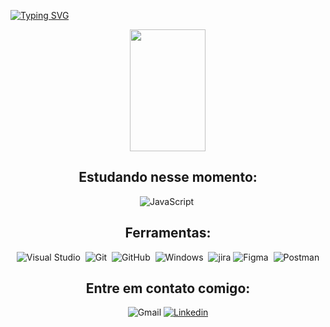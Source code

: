 [![Typing SVG](https://readme-typing-svg.herokuapp.com/?color=FF0000&size=35&center=true&vCenter=true&width=1000&lines=Olá,+Meu+nome+é+Vitória+Pacheco+Rodrigues;Eu+tenho+18+anos;Eu+sou+de+Gramado,+RS;Seja+bem+vindo:%29)](https://git.io/typing-svg)

<div align="center">  
  <img width="49%" height="195px" src="https://github-readme-stats.vercel.app/api?username=VitoriaRodriguse&show_icons=true&count_private=true&hide_border=true&title_color=FF0000&icon_color=FF0000&text_color=FFFFFF&bg_color=0d1117" 

<div align="center">  


## Estudando nesse momento:

![JavaScript](https://img.shields.io/badge/-JavaScript-0D1117?style=for-the-badge&logo=javascript&labelColor=0D1117&textColor=0D1117)&nbsp;


## Ferramentas:
![Visual Studio](https://img.shields.io/badge/-Visual%20Studio-0D1117?style=for-the-badge&logo=visual-studio&logoColor=C8A2C8&labelColor=0D1117)&nbsp;
![Git](https://img.shields.io/badge/-Git-0D1117?style=for-the-badge&logo=git&labelColor=0D1117)&nbsp;
![GitHub](https://img.shields.io/badge/-GitHub-0D1117?style=for-the-badge&logo=github&labelColor=0D1117)&nbsp;
![Windows](https://img.shields.io/badge/-Windows-0D1117?style=for-the-badge&logo=windows&labelColor=0D1117)&nbsp;
![jira](https://img.shields.io/badge/Jira-0D1117?style=for-the-badge&logo=Jira&logoColor=white)
![Figma](https://img.shields.io/badge/-figma-0D1117?style=for-the-badge&logo=figma&labelColor=0D1117)&nbsp;
![Postman](https://img.shields.io/badge/Postman-0D1117?style=for-the-badge&logo=postman&logoColor=white"></a>)

## Entre em contato comigo: 
![Gmail](https://img.shields.io/badge/Gmail-0D1117?style=for-the-badge&logo=gmail&logoColor=white)
[![Linkedin](https://img.shields.io/badge/LinkedIn-0D1117?style=for-the-badge&logo=linkedin&logoColor=white)](https://www.linkedin.com/in/vit%C3%B3riapachecorodrigues/)

